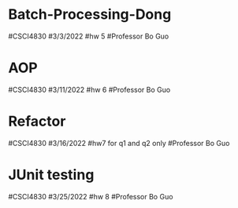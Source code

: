 # Batch-Processing-Dong
#CSCI4830
#3/3/2022
#hw 5
#Professor Bo Guo
# AOP
#CSCI4830
#3/11/2022
#hw 6
#Professor Bo Guo
# Refactor
#CSCI4830
#3/16/2022
#hw7 for q1 and q2 only
#Professor Bo Guo
# JUnit testing
#CSCI4830
#3/25/2022
#hw 8
#Professor Bo Guo
